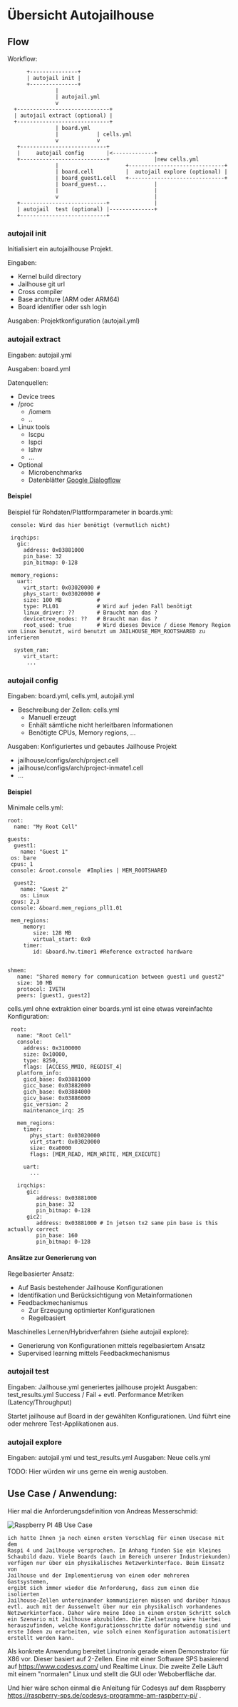 # Übersicht Autojailhouse 

## Flow 

Workflow:
   
```
      +---------------+
      | autojail init |
      +---------------+
               |
               | autojail.yml
               v
  +-----------------------------+
  | autojail extract (optional) |
  +-----------------------------+
               | board.yml
               |            | cells.yml
               v            v
   +---------------------------+
   |     autojail config       |<-------------+
   +---------------------------+              |new cells.yml
               |                     +------------------------------+
               | board.cell          |  autojail explore (optional) |
               | board_guest1.cell   +------------------------------+
               | board_guest...               |
               |                              |
               v                              |
   +---------------------------+              |
   | autojail  test (optional) |--------------+
   +---------------------------+
```


### autojail init

Initialisiert ein autojailhouse Projekt.

Eingaben:

- Kernel build directory
- Jailhouse git url
- Cross compiler
- Base architure (ARM oder ARM64)
- Board identifier oder ssh login      

Ausgaben: Projektkonfiguration  (autojail.yml)

### autojail extract
   
Eingaben: autojail.yml

Ausgaben: board.yml

Datenquellen:

- Device trees
- /proc
    * /iomem
    * ..
- Linux tools
    * lscpu
    * lspci
    * lshw
    * ...
- Optional
    * Microbenchmarks
    * Datenblätter [Google Dialogflow](https://ieeexplore.ieee.org/document/8876925)


#### Beispiel 

Beispiel für Rohdaten/Plattformparameter in boards.yml:

     console: Wird das hier benötigt (vermutlich nicht)

     irqchips:
	   gic: 
	     address: 0x03881000
         pin_base: 32
         pin_bitmap: 0-128

     memory_regions:
	   uart:
	     virt_start: 0x03020000 #
	     phys_start: 0x03020000 # 
	     size: 100 MB           # 
	     type: PLL01            # Wird auf jeden Fall benötigt
	     linux_driver: ??       # Braucht man das ?
	     devicetree_nodes: ??   # Braucht man das ?
	     root_used: true        # Wird dieses Device / diese Memory Region vom Linux benutzt, wird benutzt um JAILHOUSE_MEM_ROOTSHARED zu inferieren 
		
	  system_ram:
	     virt_start: 
          ...
		  

### autojail config

Eingaben: board.yml, cells.yml, autojail.yml

- Beschreibung der Zellen: cells.yml
    * Manuell erzeugt
    * Enhält sämtliche nicht herleitbaren Informationen
    * Benötigte CPUs, Memory regions, ...

Ausgaben: Konfiguriertes und gebautes Jailhouse Projekt
  - jailhouse/configs/arch/project.cell
  - jailhouse/configs/arch/project-inmate1.cell
  - ...

#### Beispiel

Minimale cells.yml:

	root:
	  name: "My Root Cell"
	  
	guests:
	  guest1: 
		name: "Guest 1"
	 os: bare
	 cpus: 1
	 console: &root.console	 #Implies | MEM_ROOTSHARED
	
	  guest2:
		name: "Guest 2"
		os: Linux
	 cpus: 2,3
	 console: &board.mem_regions_pll1.01
	 
	 mem_regions:
	     memory: 
		    size: 128 MB
		    virtual_start: 0x0
	     timer: 
		    id: &board.hw.timer1 #Reference extracted hardware
		 
		 
	shmem:
	   name: "Shared memory for communication between guest1 und guest2"
	   size: 10 MB
	   protocol: IVETH
	   peers: [guest1, guest2]
	   
cells.yml ohne extraktion einer boards.yml ist eine etwas vereinfachte Konfiguration:

     root:
	   name: "Root Cell"
       console: 
	     address: 0x3100000
		 size: 0x10000,
         type: 8250,
         flags: [ACCESS_MMIO, REGDIST_4]
	   platform_info:
	     gicd_base: 0x03881000
         gicc_base: 0x03882000
         gich_base: 0x03884000
         gicv_base: 0x03886000
         gic_version: 2
         maintenance_irq: 25
		 
	   mem_regions:
	     timer: 
		   phys_start: 0x03020000
           virt_start: 0x03020000
           size: 0xa0000
           flags: [MEM_READ, MEM_WRITE, MEM_EXECUTE]
	   	 
	     uart: 
		   ...
		   
	   irqchips:
	      gic: 
		     address: 0x03881000
             pin_base: 32
             pin_bitmap: 0-128
          gic2: 
             address: 0x03881000 # In jetson tx2 same pin base is this actually correct
			 pin_base: 160
			 pin_bitmap: 0-128
    


#### Ansätze zur Generierung von 

Regelbasierter Ansatz:

- Auf Basis bestehender Jailhouse Konfigurationen
- Identifikation und Berücksichtigung von Metainformationen
- Feedbackmechanismus
    * Zur Erzeugung optimierter Konfigurationen
    * Regelbasiert

Maschinelles Lernen/Hybridverfahren (siehe autojail explore):

- Generierung von Konfigurationen mittels regelbasiertem Ansatz
- Supervised learning mittels Feedbackmechanismus


### autojail test

Eingaben: Jailhouse.yml generiertes jailhouse projekt
Ausgaben: test_results.yml Success / Fail + evtl. Performance Metriken (Latency/Throughput)
          

Startet jailhouse auf Board in der gewählten Konfigurationen. 
Und führt eine oder mehrere Test-Applikationen aus. 

### autojail explore

Eingaben: autojail.yml und test_results.yml
Ausgaben: Neue cells.yml 

TODO: Hier würden wir uns gerne ein wenig austoben. 

## Use Case / Anwendung:

Hier mal die Anforderungsdefinition von Andreas Messerschmid:
 
![Raspberry PI 4B Use Case](img/usecase_raspi4_vswitch.png)

    ich hatte Ihnen ja noch einen ersten Vorschlag für einen Usecase mit dem
    Raspi 4 und Jailhouse versprochen. Im Anhang finden Sie ein kleines
    Schaubild dazu. Viele Boards (auch im Bereich unserer Industriekunden)
    verfügen nur über ein physikalisches Netzwerkinterface. Beim Einsatz von
    Jailhouse und der Implementierung von einem oder mehreren Gastsystemen,
    ergibt sich immer wieder die Anforderung, dass zum einen die isolierten
    Jailhouse-Zellen untereinander kommunizieren müssen und darüber hinaus
    evtl. auch mit der Aussenwelt über nur ein physikalisch vorhandenes
    Netzwerkinterface. Daher wäre meine Idee in einem ersten Schritt solch
    ein Szenario mit Jailhouse abzubilden. Die Zielsetzung wäre hierbei
    herauszufinden, welche Konfigurationsschritte dafür notwendig sind und
    erste Ideen zu erarbeiten, wie solch einen Konfiguration automatisiert
    erstellt werden kann.

Als konkrete Anwendung bereitet Linutronix gerade einen Demonstrator für X86 vor. 
Dieser basiert auf 2-Zellen. 
Eine mit einer Software SPS basierend auf  https://www.codesys.com/ und Realtime Linux.
Die zweite Zelle Läuft mit einem "normalen" Linux und stellt die GUI oder Weboberfläche dar.

Und hier wäre schon einmal die Anleitung für Codesys auf dem Raspberry https://raspberry-sps.de/codesys-programme-am-raspberry-pi/ .
